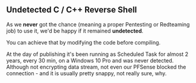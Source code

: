 ## Undetected C / C++ Reverse Shell
As we **never** got the chance (meaning a proper Pentesting or Redteaming job) to use it, we'd be happy if it remained **undetected**. 

You can achieve that by modifying the code before compiling. 

At the day of publishing it's been running as Scheduled Task for almost 2 years, every 30 min, on a Windows 10 Pro and was never detected. Although not encrypting data stream, not even our PFSense blocked the connection - and it is usually pretty snappy, not really sure, why. 



